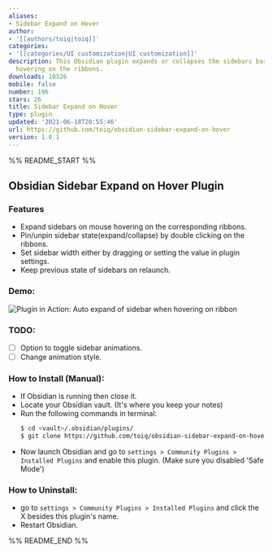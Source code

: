```yaml
---
aliases:
- Sidebar Expand on Hover
author:
- '[[authors/toiq|toiq]]'
categories:
- '[[categories/UI customization|UI customization]]'
description: This Obsidian plugin expands or collapses the sidebars based on mouse
  hovering on the ribbons.
downloads: 10326
mobile: false
number: 196
stars: 26
title: Sidebar Expand on Hover
type: plugin
updated: '2021-06-18T20:55:46'
url: https://github.com/toiq/obsidian-sidebar-expand-on-hover
version: 1.0.1
---
```


%% README_START %%

## Obsidian Sidebar Expand on Hover Plugin

### Features

- Expand sidebars on mouse hovering on the corresponding ribbons.
- Pin/unpin sidebar state(expand/collapse) by double clicking on the ribbons.
- Set sidebar width either by dragging or setting the value in plugin settings.
- Keep previous state of sidebars on relaunch.

### Demo:

![Plugin in Action: Auto expand of sidebar when hovering on ribbon](https://raw.githubusercontent.com/toiq/obsidian-sidebar-expand-on-hover/HEAD/demo.gif)

### TODO:

- [ ] Option to toggle sidebar animations.
- [ ] Change animation style.

### How to Install (Manual):

- If Obsidian is running then close it.
- Locate your Obsidian vault. (It's where you keep your notes)
- Run the following commands in terminal:
  ```bash
  $ cd <vault>/.obsidian/plugins/
  $ git clone https://github.com/toiq/obsidian-sidebar-expand-on-hover
  ```
- Now launch Obsidian and go to `settings > Community Plugins > Installed Plugins` and enable this plugin. (Make sure you disabled 'Safe Mode')

### How to Uninstall:

- go to `settings > Community Plugins > Installed Plugins` and click the X besides this plugin's name.
- Restart Obsidian.


%% README_END %%